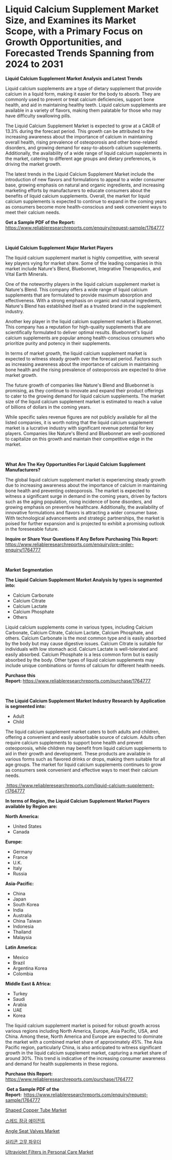 <p><h1>Liquid Calcium Supplement Market Size, and Examines its Market Scope, with a Primary Focus on Growth Opportunities, and Forecasted Trends Spanning from 2024 to 2031</h1></p><p><strong>Liquid Calcium Supplement Market Analysis and Latest Trends</strong></p>
<p><p>Liquid calcium supplements are a type of dietary supplement that provide calcium in a liquid form, making it easier for the body to absorb. They are commonly used to prevent or treat calcium deficiencies, support bone health, and aid in maintaining healthy teeth. Liquid calcium supplements are available in a variety of flavors, making them palatable for those who may have difficulty swallowing pills.</p><p>The Liquid Calcium Supplement Market is expected to grow at a CAGR of 13.3% during the forecast period. This growth can be attributed to the increasing awareness about the importance of calcium in maintaining overall health, rising prevalence of osteoporosis and other bone-related disorders, and growing demand for easy-to-absorb calcium supplements. Additionally, the availability of a wide range of liquid calcium supplements in the market, catering to different age groups and dietary preferences, is driving the market growth.</p><p>The latest trends in the Liquid Calcium Supplement Market include the introduction of new flavors and formulations to appeal to a wider consumer base, growing emphasis on natural and organic ingredients, and increasing marketing efforts by manufacturers to educate consumers about the benefits of liquid calcium supplements. Overall, the market for liquid calcium supplements is expected to continue to expand in the coming years as consumers become more health-conscious and seek convenient ways to meet their calcium needs.</p></p>
<p><strong>Get a Sample PDF of the Report:&nbsp;</strong> <a href="https://www.reliableresearchreports.com/enquiry/request-sample/1764777">https://www.reliableresearchreports.com/enquiry/request-sample/1764777</a></p>
<p>&nbsp;</p>
<p><strong>Liquid Calcium Supplement Major Market Players</strong></p>
<p><p>The liquid calcium supplement market is highly competitive, with several key players vying for market share. Some of the leading companies in this market include Nature's Blend, Bluebonnet, Integrative Therapeutics, and Vital Earth Minerals.</p><p>One of the noteworthy players in the liquid calcium supplement market is Nature's Blend. This company offers a wide range of liquid calcium supplements that are formulated to provide maximum absorption and effectiveness. With a strong emphasis on organic and natural ingredients, Nature's Blend has established itself as a trusted brand in the supplement industry.</p><p>Another key player in the liquid calcium supplement market is Bluebonnet. This company has a reputation for high-quality supplements that are scientifically formulated to deliver optimal results. Bluebonnet's liquid calcium supplements are popular among health-conscious consumers who prioritize purity and potency in their supplements.</p><p>In terms of market growth, the liquid calcium supplement market is expected to witness steady growth over the forecast period. Factors such as increasing awareness about the importance of calcium in maintaining bone health and the rising prevalence of osteoporosis are expected to drive market growth.</p><p>The future growth of companies like Nature's Blend and Bluebonnet is promising, as they continue to innovate and expand their product offerings to cater to the growing demand for liquid calcium supplements. The market size of the liquid calcium supplement market is estimated to reach a value of billions of dollars in the coming years.</p><p>While specific sales revenue figures are not publicly available for all the listed companies, it is worth noting that the liquid calcium supplement market is a lucrative industry with significant revenue potential for key players. Companies like Nature's Blend and Bluebonnet are well-positioned to capitalize on this growth and maintain their competitive edge in the market.</p></p>
<p>&nbsp;</p>
<p><strong>What Are The Key Opportunities For Liquid Calcium Supplement Manufacturers?</strong></p>
<p><p>The global liquid calcium supplement market is experiencing steady growth due to increasing awareness about the importance of calcium in maintaining bone health and preventing osteoporosis. The market is expected to witness a significant surge in demand in the coming years, driven by factors such as the aging population, rising incidence of bone disorders, and growing emphasis on preventive healthcare. Additionally, the availability of innovative formulations and flavors is attracting a wider consumer base. With technological advancements and strategic partnerships, the market is poised for further expansion and is projected to exhibit a promising outlook in the foreseeable future.</p></p>
<p><strong>Inquire or Share Your Questions If Any Before Purchasing This Report:</strong> <a href="https://www.reliableresearchreports.com/enquiry/pre-order-enquiry/1764777">https://www.reliableresearchreports.com/enquiry/pre-order-enquiry/1764777</a></p>
<p>&nbsp;</p>
<p><strong>Market Segmentation</strong></p>
<p><strong>The Liquid Calcium Supplement Market Analysis by types is segmented into:</strong></p>
<p><ul><li>Calcium Carbonate</li><li>Calcium Citrate</li><li>Calcium Lactate</li><li>Calcium Phosphate</li><li>Others</li></ul></p>
<p><p>Liquid calcium supplements come in various types, including Calcium Carbonate, Calcium Citrate, Calcium Lactate, Calcium Phosphate, and others. Calcium Carbonate is the most common type and is easily absorbed by the body but may cause digestive issues. Calcium Citrate is suitable for individuals with low stomach acid. Calcium Lactate is well-tolerated and easily absorbed. Calcium Phosphate is a less common form but is easily absorbed by the body. Other types of liquid calcium supplements may include unique combinations or forms of calcium for different health needs.</p></p>
<p><strong>Purchase this Report:&nbsp;</strong><a href="https://www.reliableresearchreports.com/purchase/1764777">https://www.reliableresearchreports.com/purchase/1764777</a></p>
<p>&nbsp;</p>
<p><strong>The Liquid Calcium Supplement Market Industry Research by Application is segmented into:</strong></p>
<p><ul><li>Adult</li><li>Child</li></ul></p>
<p><p>The liquid calcium supplement market caters to both adults and children, offering a convenient and easily absorbable source of calcium. Adults often require calcium supplements to support bone health and prevent osteoporosis, while children may benefit from liquid calcium supplements to aid in their growth and development. These products are available in various forms such as flavored drinks or drops, making them suitable for all age groups. The market for liquid calcium supplements continues to grow as consumers seek convenient and effective ways to meet their calcium needs.</p></p>
<p><a href="https://www.reliableresearchreports.com/liquid-calcium-supplement-r1764777">&nbsp;https://www.reliableresearchreports.com/liquid-calcium-supplement-r1764777</a></p>
<p><strong>In terms of Region, the Liquid Calcium Supplement Market Players available by Region are:</strong></p>
<p>
    <p> <strong> North America: </strong>
        <ul>
            <li>United States</li>
            <li>Canada</li>
        </ul>
        </p> 
    <p> <strong> Europe: </strong>
        <ul>
            <li>Germany</li>
            <li>France</li>
            <li>U.K.</li>
            <li>Italy</li>
            <li>Russia</li>
        </ul>
        </p> 
    <p> <strong> Asia-Pacific: </strong>
        <ul>
            <li>China</li>
            <li>Japan</li>
            <li>South Korea</li>
            <li>India</li>
            <li>Australia</li>
            <li>China Taiwan</li>
            <li>Indonesia</li>
            <li>Thailand</li>
            <li>Malaysia</li>
        </ul>
        </p> 
    <p> <strong> Latin America: </strong>
        <ul>
            <li>Mexico</li>
            <li>Brazil</li>
            <li>Argentina Korea</li>
            <li>Colombia</li>
        </ul>
        </p> 
    <p> <strong> Middle East & Africa: </strong>
        <ul>
            <li>Turkey</li>
            <li>Saudi</li>
            <li>Arabia</li>
            <li>UAE</li>
            <li>Korea</li>
        </ul>
    </p>
    </p>
<p><p>The liquid calcium supplement market is poised for robust growth across various regions including North America, Europe, Asia Pacific, USA, and China. Among these, North America and Europe are expected to dominate the market with a combined market share of approximately 45%. The Asia Pacific region, particularly China, is also anticipated to witness significant growth in the liquid calcium supplement market, capturing a market share of around 30%. This trend is indicative of the increasing consumer awareness and demand for health supplements in these regions.</p></p>
<p><strong>Purchase this Report: </strong><a href="https://www.reliableresearchreports.com/purchase/1764777">https://www.reliableresearchreports.com/purchase/1764777</a></p>
<p>&nbsp;<strong>Get a Sample PDF of the Report:&nbsp;&nbsp;</strong><a href="https://www.reliableresearchreports.com/enquiry/request-sample/1764777">https://www.reliableresearchreports.com/enquiry/request-sample/1764777</a></p>
<p><strong></strong></p>
<p><p><a href="https://www.linkedin.com/pulse/shaped-copper-tube-market-exploring-share-trends-future-growth-a70af">Shaped Copper Tube Market</a></p><p><a href="https://github.com/iansanftyord09878/Market-Research-Report-List-1/blob/main/617278457009.md">스레드 잠금 에이전트</a></p><p><a href="https://www.linkedin.com/pulse/angle-seat-valves-market-trends-forecast-competitive-analysis-rfv4f">Angle Seat Valves Market</a></p><p><a href="https://github.com/TitusBoyer1/Market-Research-Report-List-1/blob/main/642904557010.md">실리콘 고무 파우더</a></p><p><a href="https://issuu.com/reportprime-2/docs/ultraviolet-filters-in-personal-care-market-size-2">Ultraviolet Filters in Personal Care Market</a></p></p>